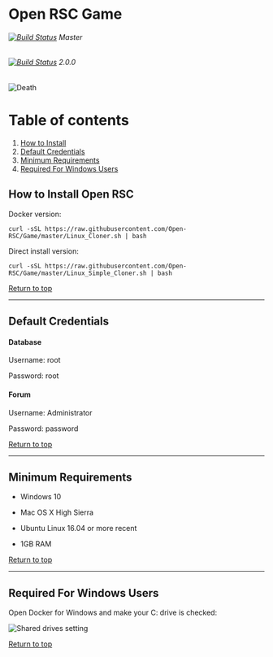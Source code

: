 # Open RSC Game
###### [![Build Status](https://travis-ci.org/Open-RSC/Game.svg?branch=master)](https://travis-ci.org/Open-RSC/Game) Master
###### [![Build Status](https://travis-ci.org/Open-RSC/Game.svg?branch=2.0.0)](https://travis-ci.org/Open-RSC/Game) 2.0.0

![Death](https://i.imgur.com/tzLgEwV.png)

# Table of contents <a name="top"></a>
1. [How to Install](#install)
2. [Default Credentials](#credentials)
3. [Minimum Requirements](#requirements)
4. [Required For Windows Users](#windows)


## How to Install Open RSC <a name="install"></a>

Docker version:

    curl -sSL https://raw.githubusercontent.com/Open-RSC/Game/master/Linux_Cloner.sh | bash

Direct install version:

    curl -sSL https://raw.githubusercontent.com/Open-RSC/Game/master/Linux_Simple_Cloner.sh | bash

[Return to top](#top)
___

## Default Credentials <a name="credentials"></a>

#### Database

Username: root

Password: root

#### Forum

Username: Administrator

Password: password

[Return to top](#top)
___

## Minimum Requirements <a name="requirements"></a>

* Windows 10

* Mac OS X High Sierra

* Ubuntu Linux 16.04 or more recent

* 1GB RAM

[Return to top](#top)
___

## Required For Windows Users <a name="windows"></a>

Open Docker for Windows and make your C: drive is checked:

![Shared drives setting](https://i.imgur.com/6YsGkoZ.png)

[Return to top](#top)
